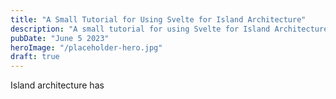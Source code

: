 ```yaml
---
title: "A Small Tutorial for Using Svelte for Island Architecture"
description: "A small tutorial for using Svelte for Island Architecture"
pubDate: "June 5 2023"
heroImage: "/placeholder-hero.jpg"
draft: true
---
```


Island architecture has 

